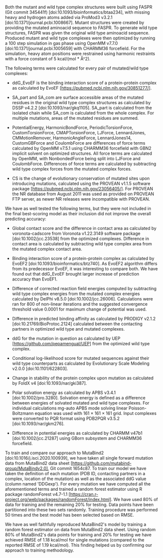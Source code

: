Both the mutant and wild type complex structures were built using FASPR (Git commit 345441f) [doi:10.1093/bioinformatics/btaa234], with missing heavy and hydrogen atoms added via ProMod3 v3.2.1 [doi:10.1371/journal.pcbi.1008667].
Mutant structures were created by providing the mutated aminoacid sequence to FASPR.
To generate wild type structures, FASPR was given the original wild type aminoacid sequence.
Produced mutant and wild type complexes were then optimized by running a 100 step simulation in gas phase using OpenMM v7.7.0 [doi:10.1371/journal.pcbi.1005659] with CHARMM36 forcefield.
For the simulation, heavy atom positions were restrained using harmonic restraints with a force constant of 5 kcal/(mol * Å^2).

The following terms were calculated for every pair of mutated/wild type complexes:

* ddG_EvoEF is the binding interaction score of a protein-protein complex as calculated by EvoEF [https://pubmed.ncbi.nlm.nih.gov/30851277/].

* SA_part and SA_com are surface accessible areas of the mutated residues in the original wild type complex structures as calculated by DSSP v4.2.2 [doi:10.1093/nar/gkq1105].
  SA_part is calculated from the isolated chain while SA_com is calculated from the whole complex.
  For multiple mutations, areas of the mutated residues are summed.

* PotentialEnergy, HarmonicBondForce, PeriodicTorsionForce, CustomTorsionForce, CMAPTorsionForce, LJForce, LennardJones, CMMotionRemover, HarmonicAngleForce, LennardJones14, CustomGBForce and CoulombForce are differences of force terms calculated by OpenMM v7.5.1 using CHARMM36 forcefield with GBN2 implicit solvent on optimized structures.
  All force terms are calculated by OpenMM, with NonbondedForce being split into LJForce and CoulombForce.
  Differences of force terms are calculated by subtracting wild type complex forces from the mutated complex forces.

* CS is the change of evolutionary conservation of mutated sites upon introducing mutations, calculated using the PROVEAN v1.1.5 software package [https://pubmed.ncbi.nlm.nih.gov/23056405/].
  For PROVEAN the NR database from August 2011 was used as provided on PROVEAN FTP server, as newer NR releases were incompatible with PROVEAN.

We have as well tested the following terms, but they were not included in the final best-scoring model as their inclusion did not improve the overall predicting accuracy:

* Global contact score and the difference in contact area as calculated by voronota-cadscore from Voronota v1.22.3149 software package [doi:10.1002/jcc.23538] from the optimized complexes.
  Difference in contact area is calculated by subtracting wild type complex area from the mutated complex contact area.

* Binding interaction score of a protein-protein complex as calculated by EvoEF2 [doi:10.1093/bioinformatics/btz740].
  As EvoEF2 algorithm differs from its predecessor EvoEF, it was interesting to compare both.
  We have found out that ddG_EvoEF brought larger increase of prediction accuracy than EvoEF1.

* Difference of corrected reaction field energies computed by subtracting wild type complex energies from the mutated complex energies calculated by DelPhi v8.5.0 [doi:10.1002/jcc.26006].
  Calculations were ran for 800 of non-linear iterations and the suggested convergence threshold value 0.0001 for maximum change of potential was used.

* Difference in predicted binding affinity as calculated by PRODIGY v2.1.2 [doi:10.21769/BioProtoc.2124] calculated between the contacting partners in optimized wild type and mutated complexes.

* ddG for the mutation in question as calculated by UEP [https://github.com/pepamengual/UEP] from the optimized wild type complex.

* Conditional log-likelihood score for mutated sequences against their wild type counterparts as calculated by Evolutionary Scale Modeling v2.0.0 [doi:10.1101/622803].

* Change in stability of the protein complex upon mutation as calculated by FoldX v4 [doi:10.1093/nar/gki387].

* Polar solvation energy as calculated by APBS v3.4.1 [doi:10.1002/pro.3280].
  Solvation energy is defined as a difference between energies of solvated mutated and wild type complexes.
  For individual calculations mg-auto APBS mode solving linear Poisson-Boltzmann equation was used with 161 × 161  × 161 grid.
  Input complexes were converted to PQR format using PDB2PQR v3.5.2 [doi:10.1093/nar/gkm276].

* Difference in potential energies as calculated by CHARMM v47b1 [doi:10.1002/jcc.21287] using GBorn subsystem and CHARMM36 forcefield.

To train and compare our approach to MutaBind2 [doi:10.1016/j.isci.2020.100939], we have taken all single forward mutation data from MutaBind2 data sheet [https://github.com/mutabind-group/MutaBindv2.0], Git commit 1654c87.
To train our model we have taken the definition of each mutation (PDB ID, contacting partners in a complex, location of the mutation) as well as the associated ddG value (column named 'DDGexp').
For every mutation we have computed all the aforementioned terms and trained a random forest estimator using R package randomForest v4.7-1.1 [https://cran.r-project.org/web/packages/randomForest/index.html].
We have used 80% of data for training and the remaining 20% for testing.
Data points have been partitioned into these two sets randomly.
Training procedure was performed 50 times and the best model has been selected based on RMSE.

We have as well faithfully reproduced MutaBind2's model by training a random forest estimator on data from MutaBind2 data sheet.
Using random 80% of MutaBind2's data points for training and 20% for testing we have achieved RMSE of 1.18 kcal/mol for single mutations (compared to the reported RMSE of 1.19 kcal/mol).
This finding helped us by confirming our approach to training methodology.
